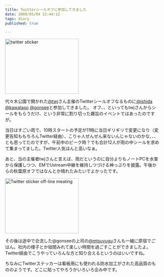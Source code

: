 ```yaml
---
title: Twitterシールオフに参加してきました
date: 2008/05/04 22:44:12
tags: diary
published: true

---
```


<p><a href="http://www.flickr.com/photos/katsuma/2463527573/" title="twitter sticker by katsuma, on Flickr"><img src="http://farm4.static.flickr.com/3038/2463527573_e952ca390f_m.jpg" width="240" height="180" alt="twitter sticker" /></a></p>

<p>代々木公園で開かれた<a href="http://twitter.com/twj">@twj</a>さん主催のTwitterシールオフなるものに<a href="http://twitter.com/ishida">@ishida</a> <a href="http://twitter.com/kawataso">@kawataso</a> <a href="http://twitter.com/gonsee">@gonsee</a>と参加してきました。 オフ、、といってもtwjさんからシールをもらうだけ、という非常に割り切った趣旨のイベントではあったのですが。</p>

<p>当日はすごい雨で、10時スタートの予定が11時に当日ギリギリで変更になり（変更告知ももちろんTwitter経由）、こりゃ人ぜんぜん来ないんじゃないのかな、、、とも思ってたのですが、午前中のピーク時？でも合計12人が雨の中シールを求めて集まってました。Twitter人気ほんと高いなぁ。</p>

<p>あと、当の主催者twjさんと言えば、雨だというのに自分よりもノートPCを水害から保護しつつ、EMでUstream中継を維持しつづける神っぷりを披露。午後からの秋葉原オフではなんとか晴れたみたいでよかったです。</p>

<p><a href="http://www.flickr.com/photos/katsuma/2464353194/" title="Twitter sticker off-line meating by katsuma, on Flickr"><img src="http://farm4.static.flickr.com/3019/2464353194_7e5030e547_m.jpg" width="240" height="180" alt="Twitter sticker off-line meating" /></a></p>

<p>その後は途中で合流した@gonseeの上司の<a href="http://twitter.com/mtsuyugu">@mtsuyugu</a>さんも一緒に原宿でごはん。社内の様子とか垣間みれて楽しい時間を過ごすことができましたよ。Twitter経由でこうやっていろんな方と知り合えるというのはいいですね。</p>

<p>ちなみにTwitterステッカーは看板用にも使われる防水加工がされた高品質のもののようです。どこに貼ってやろうかいろいろ企み中です。</p>


